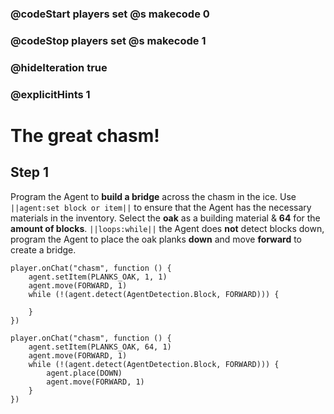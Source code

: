 ### @codeStart players set @s makecode 0
### @codeStop players set @s makecode 1

### @hideIteration true 
### @explicitHints 1


# The great chasm!

## Step 1
Program the Agent to **build a bridge** across the chasm in the ice. Use ``||agent:set block or item||`` to ensure that the Agent has the necessary materials in the inventory. Select the **oak** as a building material & **64** for the **amount of blocks**. ``||loops:while||`` the Agent does **not** detect blocks down, program the Agent to place the oak planks **down** and move **forward** to create a bridge.    


```template
player.onChat("chasm", function () {
    agent.setItem(PLANKS_OAK, 1, 1)
    agent.move(FORWARD, 1)
    while (!(agent.detect(AgentDetection.Block, FORWARD))) {
    	
    }
})
```

```ghost
player.onChat("chasm", function () {
    agent.setItem(PLANKS_OAK, 64, 1)
    agent.move(FORWARD, 1)
    while (!(agent.detect(AgentDetection.Block, FORWARD))) {
        agent.place(DOWN)
        agent.move(FORWARD, 1)
    }
})

``` 

